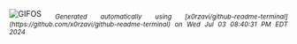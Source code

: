 <div align="justify">
<picture>
    <source media="(prefers-color-scheme: dark)" srcset="https://i.ibb.co/k03nsvs/output-gif.gif">
    <source media="(prefers-color-scheme: light)" srcset="https://i.ibb.co/k03nsvs/output-gif.gif">
    <img alt="GIFOS" src="https://i.ibb.co/k03nsvs/output-gif.gif">
</picture>
<sub><i>Generated automatically using [x0rzavi/github-readme-terminal](https://github.com/x0rzavi/github-readme-terminal) on Wed Jul 03 08:40:31 PM EDT 2024</i></sub>
</div>

<!--  -->